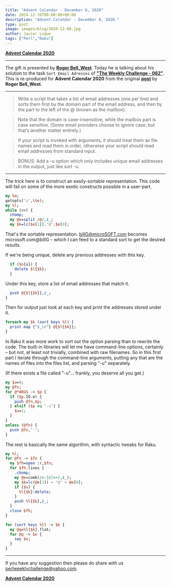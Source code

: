```yaml
---
title: "Advent Calendar - December 8, 2020"
date: 2020-12-16T00:00:00+00:00
description: "Advent Calendar - December 8, 2020."
type: post
image: images/blog/2020-12-08.jpg
author: Javier Luque
tags: ["Perl","Raku"]
---
```


[**Advent Calendar 2020**](/blog/advent-calendar-2020)
***

The gift is presented by [**Roger Bell_West**](/blog/meet-the-champion-026). Today he is talking about his solution to the task `Sort Email Adresses` of **["The Weekly Challenge - 062"](/blog/perl-weekly-challenge-062)**. This is re-produced for **Advent Calendar 2020** from the original [**post**](https://blog.firedrake.org/archive/2020/05/Perl_Weekly_Challenge_62__email_sorting_and_3d_queens.html) by **Roger Bell_West**.

***

> Write a script that takes a list of email addresses (one per line) and sorts them first by the domain part of the email address, and then by the part to the left of the @ (known as the mailbox).

> Note that the domain is case-insensitive, while the mailbox part is case sensitive. (Some email providers choose to ignore case, but that’s another matter entirely.)

> If your script is invoked with arguments, it should treat them as file names and read them in order, otherwise your script should read email addresses from standard input.

> BONUS: Add a -u option which only includes unique email addresses in the output, just like sort -u.

***

The trick here is to construct an easily-sortable representation. This code will fail on some of the more exotic constructs possible in a user-part.

```perl
my %o;
getopts('u',\%o);
my %l;
while (<>) {
  chomp;
  my @e=split /@/,$_;
  my $k=lc($e[1]).'@'.$e[0];
```

That's the sortable representation. billG@microSOFT.com becomes microsoft.com@billG – which I can feed to a standard sort to get the desired results.

If we're being unique, delete any previous addresses with this key.

```perl
  if ($o{u}) {
    delete $l{$k};
  }
```

Under this key, store a list of email addresses that match it.

```perl
  push @{$l{$k}},$_;
}
```

Then for output just look at each key and print the addresses stored under it.

```perl
foreach my $k (sort keys %l) {
  print map {"$_\n"} @{$l{$k}};
}
```

In Raku it was more work to sort out the option parsing than to rewrite the code. The built-in libraries will let me have command-line options, certainly – but not, at least not trivially, combined with raw filenames. So in this first part I iterate through the command-line arguments, putting any that are the names of files into the files list, and parsing "-u" separately.

(If there exists a file called "-u"… frankly, you deserve all you get.)

```perl
my $u=0;
my @fn;
for @*ARGS -> $p {
  if ($p.IO.e) {
    push @fn,$p;
  } elsif ($p eq '-u') {
    $u=1;
  }
}
unless (@fn) {
  push @fn,'-';
}
```

The rest is basically the same algorithm, with syntactic tweaks for Raku.

```perl
my %l;
for @fn -> $fn {
  my $fh=open :r,$fn;
  for $fh.lines {
    .chomp;
    my @e=comb(/<-[@]>+/,$_);
    my $k=lc(@e[1]) ~ '@' ~ @e[0];
    if ($u) {
      %l{$k}:delete;
    }
    push %l{$k},$_;
  }
  close $fh;
}

for (sort keys %l) -> $k {
  my @q=%l{$k}.flat;
  for @q -> $e {
    say $e;
  }
}
```

***

If you have any suggestion then please do share with us <perlweeklychallenge@yahoo.com>.

[**Advent Calendar 2020**](/blog/advent-calendar-2020)
